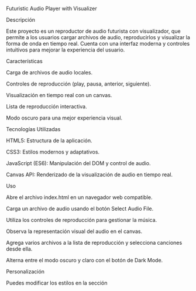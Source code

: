 Futuristic Audio Player with Visualizer

Descripción

Este proyecto es un reproductor de audio futurista con visualizador, que permite a los usuarios cargar archivos de audio, reproducirlos y visualizar la forma de onda en tiempo real. Cuenta con una interfaz moderna y controles intuitivos para mejorar la experiencia del usuario.

Características

Carga de archivos de audio locales.

Controles de reproducción (play, pausa, anterior, siguiente).

Visualización en tiempo real con un canvas.

Lista de reproducción interactiva.

Modo oscuro para una mejor experiencia visual.

Tecnologías Utilizadas

HTML5: Estructura de la aplicación.

CSS3: Estilos modernos y adaptativos.

JavaScript (ES6): Manipulación del DOM y control de audio.

Canvas API: Renderizado de la visualización de audio en tiempo real.

Uso

Abre el archivo index.html en un navegador web compatible.

Carga un archivo de audio usando el botón Select Audio File.

Utiliza los controles de reproducción para gestionar la música.

Observa la representación visual del audio en el canvas.

Agrega varios archivos a la lista de reproducción y selecciona canciones desde ella.

Alterna entre el modo oscuro y claro con el botón de Dark Mode.

Personalización

Puedes modificar los estilos en la sección <style> del archivo index.html. Para ajustar la visualización del audio, puedes editar la lógica en la sección <script>.

Contribución

Las contribuciones son bienvenidas. Si deseas mejorar la funcionalidad o corregir errores, envía un pull request.

Licencia

Este proyecto está bajo la licencia MIT. Puedes usarlo y modificarlo libremente.

Contacto

Para consultas o sugerencias, puedes contactarme a través de mi perfil de GitHub: devlewiso.

